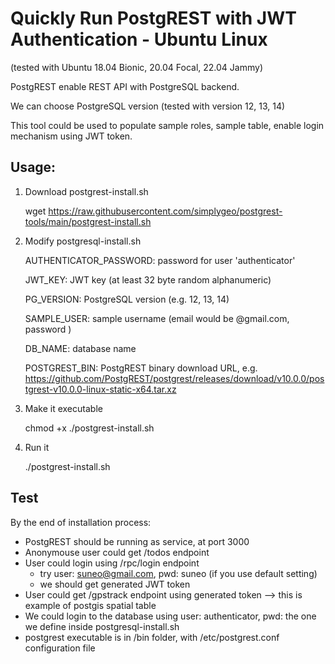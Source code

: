 # Quickly Run PostgREST with JWT Authentication - Ubuntu Linux
(tested with Ubuntu 18.04 Bionic, 20.04 Focal, 22.04 Jammy)

PostgREST enable REST API with PostgreSQL backend.

We can choose PostgreSQL version (tested with version 12, 13, 14)

This tool could be used to populate sample roles, sample table, enable login mechanism using JWT token.

## Usage:

1. Download postgrest-install.sh

    wget https://raw.githubusercontent.com/simplygeo/postgrest-tools/main/postgrest-install.sh

2. Modify postgresql-install.sh

    AUTHENTICATOR_PASSWORD: password for user 'authenticator'

    JWT_KEY: JWT key (at least 32 byte random alphanumeric)
    
    PG_VERSION: PostgreSQL version (e.g. 12, 13, 14)

    SAMPLE_USER: sample username (email would be <username>@gmail.com, password <username>)

    DB_NAME: database name

    POSTGREST_BIN: PostgREST binary download URL, e.g. https://github.com/PostgREST/postgrest/releases/download/v10.0.0/postgrest-v10.0.0-linux-static-x64.tar.xz

3. Make it executable

    chmod +x ./postgrest-install.sh

4. Run it

    ./postgrest-install.sh


## Test

By the end of installation process:
- PostgREST should be running as service, at port 3000
- Anonymouse user could get /todos endpoint
- User could login using /rpc/login endpoint
    - try user: suneo@gmail.com, pwd: suneo (if you use default setting)
    - we should get generated JWT token
- User could get /gpstrack endpoint using generated token --> this is example of postgis spatial table
- We could login to the database using user: authenticator, pwd: the one we define inside postgresql-install.sh
- postgrest executable is in /bin folder, with /etc/postgrest.conf configuration file
